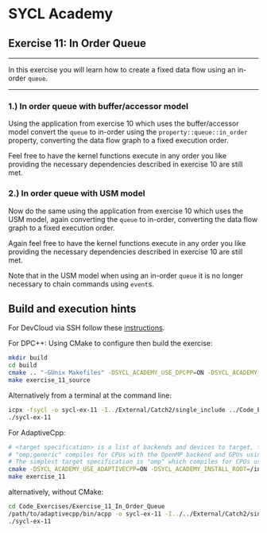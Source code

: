 # SYCL Academy

## Exercise 11: In Order Queue
---

In this exercise you will learn how to create a fixed data flow using an
in-order `queue`.

---

### 1.) In order queue with buffer/accessor model

Using the application from exercise 10 which uses the buffer/accessor model
convert the `queue` to in-order using the `property::queue::in_order` property,
converting the data flow graph to a fixed execution order.

Feel free to have the kernel functions execute in any order you like providing
the necessary dependencies described in exercise 10 are still met.

### 2.) In order queue with USM model

Now do the same using the application from exercise 10 which uses the USM model,
again converting the `queue` to in-order, converting the data flow graph to a
fixed execution order.

Again feel free to have the kernel functions execute in any order you like
providing the necessary dependencies described in exercise 10 are still met.

Note that in the USM model when using an in-order `queue` it is no longer
necessary to chain commands using `event`s.

## Build and execution hints

For DevCloud via SSH follow these [instructions](../devcloud.md).

For DPC++:
Using CMake to configure then build the exercise:
```sh
mkdir build
cd build
cmake .. "-GUnix Makefiles" -DSYCL_ACADEMY_USE_DPCPP=ON -DSYCL_ACADEMY_ENABLE_SOLUTIONS=OFF -DCMAKE_C_COMPILER=icx -DCMAKE_CXX_COMPILER=icpx
make exercise_11_source
```
Alternatively from a terminal at the command line:
```sh
icpx -fsycl -o sycl-ex-11 -I../External/Catch2/single_include ../Code_Exercises/Exercise_11_In_Order_Queue/source.cpp
./sycl-ex-11
```

For AdaptiveCpp:
```sh
# <target specification> is a list of backends and devices to target, for example
# "omp;generic" compiles for CPUs with the OpenMP backend and GPUs using the generic single-pass compiler.
# The simplest target specification is "omp" which compiles for CPUs using the OpenMP backend.
cmake -DSYCL_ACADEMY_USE_ADAPTIVECPP=ON -DSYCL_ACADEMY_INSTALL_ROOT=/insert/path/to/adaptivecpp -DACPP_TARGETS="<target specification>" ..
make exercise_11
```
alternatively, without CMake:
```sh
cd Code_Exercises/Exercise_11_In_Order_Queue
/path/to/adaptivecpp/bin/acpp -o sycl-ex-11 -I../../External/Catch2/single_include --acpp-targets="<target specification>" source.cpp
./sycl-ex-11
```
